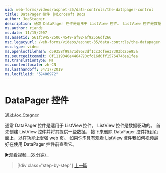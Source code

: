 ```yaml
---
uid: web-forms/videos/aspnet-35/data-controls/the-datapager-control
title: DataPager 控件 |Microsoft Docs
author: JoeStagner
description: 通常 DataPager 控件是适用于 ListView 控件。 ListView 控件是数据驱动的。 首先创建 ListView 控件并将其提供一些 d...
ms.author: riande
ms.date: 11/15/2007
ms.assetid: 561fc945-2506-4549-af92-af92556df266
msc.legacyurl: /web-forms/videos/aspnet-35/data-controls/the-datapager-control
msc.type: video
ms.openlocfilehash: d59358f99a71d9583df1cc3cfee37303b625e95a
ms.sourcegitcommit: 0f1119340e4464720cfd16d0ff15764746ea1fea
ms.translationtype: MT
ms.contentlocale: zh-CN
ms.lasthandoff: 04/17/2019
ms.locfileid: "59406972"
---
```

# <a name="the-datapager-control"></a>DataPager 控件

通过[Joe Stagner](https://github.com/JoeStagner)

通常 DataPager 控件是适用于 ListView 控件。 ListView 控件是数据驱动的。 首先创建 ListView 控件并将其提供一些数据。 接下来删除 DataPager 控件拖到页面上，以在功能上增强 web 页。 如果你不具有观看 ListView 控件我如何视频最好在使用 DataPager 控件前查看它。

[&#9654;观看视频 （8 分钟）](https://channel9.msdn.com/Blogs/ASP-NET-Site-Videos/the-datapager-control)

> [!div class="step-by-step"]
> [上一篇](the-listview-control.md)
